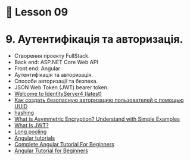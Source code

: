 # 📗 Lesson 09

# 9. Аутентифікація та авторизація. 

- Створення проекту FullStack.  
- Back end: ASP.NET Core Web API  
- Front end: Angular  
- Аутентифікація та авторизація.  
- Способи авторизації та безпека.  
- JSON Web Token (JWT) bearer token.  
- [Welcome to IdentityServer4 (latest)](https://identityserver4.readthedocs.io/en/latest/)  
- [Как создать безопасную авторизацию пользователей с помощью UUID](https://dou.ua/forums/topic/34491/)  
- [hashing](https://www.techtarget.com/searchdatamanagement/definition/hashing)  
- [What is Asymmetric Encryption? Understand with Simple Examples](https://cheapsslsecurity.com/blog/what-is-asymmetric-encryption-understand-with-simple-examples/)  
- [What Is JWT?](https://www.akana.com/blog/what-is-jwt)  
- [Long pooling](https://medium.com/system-design-blog/long-polling-vs-websockets-vs-server-sent-events-c43ba96df7c1)  
- [Angular tutorials](https://angular.io/tutorial)  
- [Complete Angular Tutorial For Beginners](https://www.tektutorialshub.com/angular-tutorial/)  
- [Angular Tutorial for Beginners](https://ng-girls.gitbook.io/todo-list-tutorial/v/stackblitz/)  